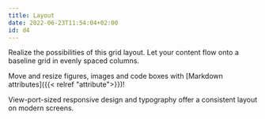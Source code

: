 ```yaml
---
title: Layout
date: 2022-06-23T11:54:04+02:00
id: d4
---
```


Realize the possibilities of this grid layout. Let your content flow onto a baseline grid in evenly spaced columns.

Move and resize figures, images and code boxes with [Markdown attributes]({{< relref "attribute">}})!

View-port-sized responsive design and typography offer a consistent layout on modern screens.
